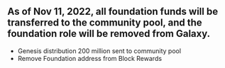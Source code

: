 ## As of Nov 11, 2022, all foundation funds will be transferred to the community pool, and the foundation role will be removed from Galaxy.

- Genesis distribution 200 million sent to community pool
- Remove Foundation address from Block Rewards
